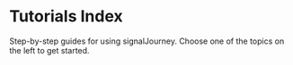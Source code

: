 # Tutorials Index

Step-by-step guides for using signalJourney. Choose one of the topics on the left to get started.

